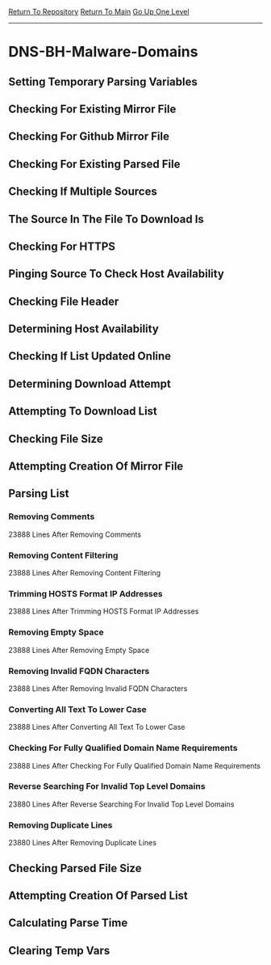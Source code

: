 [Return To Repository](https://github.com/deathbybandaid/piholeparser/)
[Return To Main](https://github.com/deathbybandaid/piholeparser/blob/master/RecentRunLogs/Mainlog.md)
[Go Up One Level](https://github.com/deathbybandaid/piholeparser/blob/master/RecentRunLogs/TopLevelScripts/30-Processing-External-Blacklists.md)
____________________________________
# DNS-BH-Malware-Domains
## Setting Temporary Parsing Variables
## Checking For Existing Mirror File
## Checking For Github Mirror File
## Checking For Existing Parsed File
## Checking If Multiple Sources
## The Source In The File To Download Is
## Checking For HTTPS
## Pinging Source To Check Host Availability
## Checking File Header
## Determining Host Availability
## Checking If List Updated Online
## Determining Download Attempt
## Attempting To Download List
## Checking File Size
## Attempting Creation Of Mirror File
## Parsing List
### Removing Comments
23888 Lines After Removing Comments
### Removing Content Filtering
23888 Lines After Removing Content Filtering
### Trimming HOSTS Format IP Addresses
23888 Lines After Trimming HOSTS Format IP Addresses
### Removing Empty Space
23888 Lines After Removing Empty Space
### Removing Invalid FQDN Characters
23888 Lines After Removing Invalid FQDN Characters
### Converting All Text To Lower Case
23888 Lines After Converting All Text To Lower Case
### Checking For Fully Qualified Domain Name Requirements
23888 Lines After Checking For Fully Qualified Domain Name Requirements
### Reverse Searching For Invalid Top Level Domains
23880 Lines After Reverse Searching For Invalid Top Level Domains
### Removing Duplicate Lines
23880 Lines After Removing Duplicate Lines
## Checking Parsed File Size
## Attempting Creation Of Parsed List
## Calculating Parse Time
## Clearing Temp Vars
